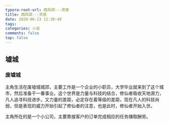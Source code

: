 ```yaml
---
typora-root-url: 西风颂---灵感
title: 西风颂---灵感
date: 2020-06-23 12:30:49
tags:
categories: 小说
comments: false
top: false
---
```


## 墟城

### 废墟城 

主角生活在废墟城城郊，主要工作是一个企业的小职员，大学毕业就来到了这个城市，然后准备干一番事业。这个世界是力量与科技的结合，修仙者吸收天地源力，凡人追寻科技进步。又力量的差距，必定存在着等级的差距，现在凡人的科技尚弱，但是表现的威力开始引起了修仙者的注意，也是此时，修仙者开始入世。

主角所在的是一个小公司，主要靠接客户的订单完成相应的任务赚取酬劳。